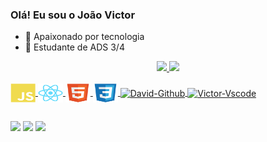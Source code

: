 ### Olá! Eu sou o João Victor


- 🔭 Apaixonado por tecnologia
- 🌱 Estudante de ADS 3/4
<div align="center">
  <a href="https://github.com/victor-jv">
  <img height="180em" src="https://github-readme-stats.vercel.app/api?username=victor-jv&show_icons=true&theme=dark&include_all_commits=true&count_private=true"/>
  <img height="180em" src="https://github-readme-stats.vercel.app/api/top-langs/?username=victor-jv&layout=compact&langs_count=7&theme=dark"/>
</div>
 
<div style="display: inline_block"><br>
  <img align="center" alt="Victor-Js" height="30" width="40" src="https://raw.githubusercontent.com/devicons/devicon/master/icons/javascript/javascript-plain.svg">
  <img align="center" alt="Victor-React" height="30" width="40" src="https://raw.githubusercontent.com/devicons/devicon/master/icons/react/react-original.svg">
  <img align="center" alt="Victor-HTML" height="30" width="40" src="https://raw.githubusercontent.com/devicons/devicon/master/icons/html5/html5-original.svg">
  <img align="center" alt="Victor-CSS" height="30" width="40" src="https://raw.githubusercontent.com/devicons/devicon/master/icons/css3/css3-original.svg">
  <img align="center" alt="David-Github" height="30" width="40" src="https://cdn.jsdelivr.net/gh/devicons/devicon/icons/github/github-original.svg" />
  <img align="center" alt="Victor-Vscode" height="30" width="40" src="https://cdn.jsdelivr.net/gh/devicons/devicon/icons/vscode/vscode-original.svg" />


  </div>
  
##

<div> 
   <a href="https://www.linkedin.com/in/jo%C3%A3o-victor-de-vaconcelos-b749751a5/" target="_blank"><img src="https://img.shields.io/badge/-LinkedIn-%230077B5?style=for-the-badge&logo=linkedin&logoColor=white" target="_blank"></a> 
  <a href = "mailto:victor901575@gmail.com"><img src="https://img.shields.io/badge/-Gmail-%23333?style=for-the-badge&logo=gmail&logoColor=white" target="_blank"></a>
  <a href="https://instagram.com/dvdluiz" target="_blank"><img src="https://img.shields.io/badge/-Instagram-%23E4405F?style=for-the-badge&logo=instagram&logoColor=white" target="_blank"></a>
</div>
